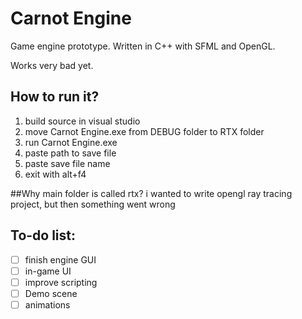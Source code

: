 # Carnot Engine
Game engine prototype. Written in C++ with SFML and OpenGL.

Works very bad yet.

## How to run it?
1) build source in visual studio
2) move Carnot Engine.exe from DEBUG folder to RTX folder
3) run Carnot Engine.exe
4) paste path to save file 
5) paste save file name
6) exit with alt+f4

##Why main folder is called rtx?
i wanted to write opengl ray tracing project, but then something went wrong

## To-do list:
- [ ] finish engine GUI
- [ ] in-game UI
- [ ] improve scripting 
- [ ] Demo scene
- [ ] animations 

